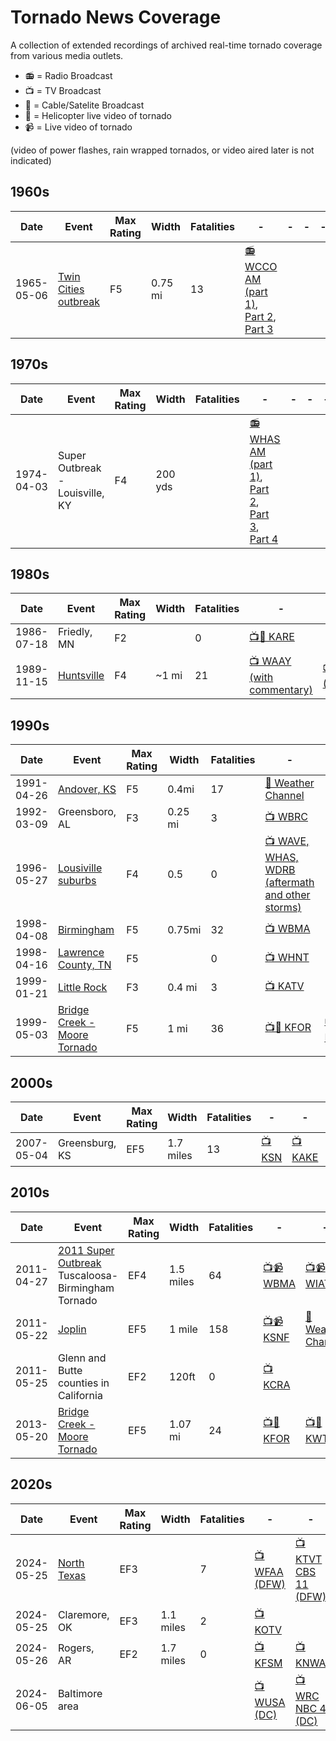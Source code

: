 # Tornado News Coverage

A collection of extended recordings of archived real-time tornado coverage from various media outlets. 

- 📻 = Radio Broadcast
- 📺 = TV Broadcast
- 📡 = Cable/Satelite Broadcast
- 🚁 = Helicopter live video of tornado
- 📹 = Live video of tornado

(video of power flashes, rain wrapped tornados, or video aired later is not indicated)

## 1960s
| Date       | Event              | Max Rating | Width | Fatalities | - | - | - | - | - |
| -----------| ------------------ | ---------- | ----- | ---------- | - | - | - | - | - |
| 1965-05-06 | [Twin Cities outbreak](https://en.wikipedia.org/wiki/Early_May_1965_tornado_outbreak#May_6) | F5 | 0.75 mi | 13 | [📻 WCCO AM (part 1)](https://www.youtube.com/watch?v=z37FK8l1lOY), [Part 2](https://www.youtube.com/watch?v=WUW3r5BlVrU&t=0s), [Part 3](https://www.youtube.com/watch?v=3-oXthHqDLk&t=0s) | | |


## 1970s

| Date       | Event              | Max Rating | Width | Fatalities | - | - | - | - | - |
| -----------| ------------------ | ---------- | ----- | ---------- | - | - | - | - | - |
| 1974-04-03 | Super Outbreak - Louisville, KY | F4 | 200 yds | | [📻 WHAS AM (part 1)](https://www.youtube.com/watch?v=5orxm6fDKWQ), [Part 2](https://www.youtube.com/watch?v=P08-MwC53M0&list=PL6gRgnNf7ghd6cNKgxq9Q52jOrwwB_lRv), [Part 3](https://www.youtube.com/watch?v=Cv3Ouc82R0o), [Part 4](https://www.youtube.com/watch?v=RkGs6xGB8Eg) | | |


## 1980s
| Date       | Event              | Max Rating | Width | Fatalities | - | - | - | - | - |
| -----------| ------------------ | ---------- | ----- | ---------- | - | - | - | - | - |
| 1986-07-18 | Friedly, MN | F2 |  | 0 | [📺🚁 KARE](https://www.youtube.com/watch?v=SphbqvD7qSQ) |
| 1989-11-15 | [Huntsville](https://en.wikipedia.org/wiki/November_1989_tornado_outbreak#Huntsville,_Alabama) | F4 | ~1 mi | 21 | [📺 WAAY (with commentary)](https://www.youtube.com/watch?v=Ti-hj_O98YI&list=PLBuni-UyNyWUA2IFYbh8CX_p9Ow1zAWsv&index=21) | [📺 WBRC (Birmingham)](https://www.youtube.com/watch?v=JULZFXjN9l4) | 


## 1990s

| Date       | Event              | Max Rating | Width | Fatalities | - | - | - | - | - |
| -----------| ------------------ | ---------- | ----- | ---------- | - | - | - | - | - |
| 1991-04-26 | [Andover, KS](https://en.wikipedia.org/wiki/1991_Andover_tornado_outbreak) | F5 | 0.4mi | 17 | [📡 Weather Channel](https://www.youtube.com/watch?v=LQrKUEL6wq4) | 
| 1992-03-09 | Greensboro, AL | F3 | 0.25 mi | 3 | [📺 WBRC](https://www.youtube.com/watch?v=COT1JL3EJM4)
| 1996-05-27 | [Lousiville suburbs](https://en.wikipedia.org/wiki/May_1996_Kentucky_tornado_outbreak#Southern_Louisville_suburbs_tornado) | F4 | 0.5 | 0 | [📺 WAVE, WHAS, WDRB (aftermath and other storms)](https://www.youtube.com/watch?v=frWbyRiXkSg) |
| 1998-04-08 | [Birmingham](https://en.wikipedia.org/wiki/Tornado_outbreak_of_April_6–9,_1998#Birmingham,_Alabama) | F5 | 0.75mi | 32 | [📺 WBMA](https://www.youtube.com/watch?v=Uqvre6mHm9c) 
| 1998-04-16 | [Lawrence County, TN](https://en.wikipedia.org/wiki/Tornado_outbreak_of_April_15–16,_1998#Lawrence_County,_Tennessee_(The_Forgotten_F5)) | F5 |  | 0 | [📺 WHNT](https://www.youtube.com/watch?v=z7XThkkKgcY) | 
| 1999-01-21 | [Little Rock](https://en.wikipedia.org/wiki/Tornado_outbreak_of_January_21–23,_1999#Little_Rock,_Arkansas_tornadoes) | F3 | 0.4 mi  | 3 | [📺 KATV](https://www.youtube.com/watch?v=zcTbbuTg4Is)
| 1999-05-03 | [Bridge Creek - Moore Tornado](https://en.wikipedia.org/wiki/1999_Bridge_Creek–Moore_tornado) | F5 | 1 mi | 36 | [📺🚁 KFOR](https://www.youtube.com/watch?v=SspJqjf5gyI) | [📺🚁 KWTV](https://www.youtube.com/watch?v=KNIDjqts27E) | [📺📹 KOCO](https://www.youtube.com/watch?v=RGiI7DzpFmg) | |

## 2000s

| Date       | Event              | Max Rating | Width | Fatalities | - | - | - | - | - |
| -----------| ------------------ | ---------- | ----- | ------- | - | - | - | - | - |
| 2007-05-04 | Greensburg, KS | EF5 | 1.7 miles | 13 | [📺 KSN](https://www.youtube.com/watch?v=9fEh1PWSvfc)| [📺 KAKE](https://www.youtube.com/watch?v=Bg2344fvl3I) | [🎞️ KAKE Documentary](https://www.youtube.com/watch?v=xA-ahzcfqG8) | | |


## 2010s
| Date       | Event              | Max Rating | Width | Fatalities | - | - | - | - | - |
| -----------| ------------------ | ---------- | ----- | ------- | - | - | - | - | - |
| 2011-04-27 | [2011 Super Outbreak](https://en.wikipedia.org/wiki/2011_Super_Outbreak) Tuscaloosa-Birmingham Tornado | EF4 | 1.5 miles | 64 | [📺📹 WBMA](https://www.youtube.com/watch?v=ElZZNvNdhks) | [📺📹 WIAT](https://www.youtube.com/watch?v=EGrErqGrtjw) | [📡📹 Weather Channel](https://www.youtube.com/watch?v=SdPOkB9qiBY) | | |
| 2011-05-22 | [Joplin](https://en.wikipedia.org/wiki/2011_Joplin_tornado) | EF5 | 1 mile | 158 | [📺📹 KSNF](https://www.youtube.com/watch?v=FagzNHuI5JI) | [📡 Weather Channel](https://www.youtube.com/watch?v=ahzO6iIWtok) | | |
| 2011-05-25 | Glenn and Butte counties in California | EF2 | 120ft | 0 | [📺 KCRA](https://www.youtube.com/watch?v=X0X7_a0DJF4) | 
| 2013-05-20 | [Bridge Creek - Moore Tornado](https://en.wikipedia.org/wiki/1999_Bridge_Creek–Moore_tornado) | EF5 | 1.07 mi | 24 | [📺🚁 KFOR](https://www.youtube.com/watch?v=Ga7niHGgSN4&t=14s) | [📺🚁 KWTV](https://www.youtube.com/watch?v=eIkR8ZhlRFk&t=30s) | [📺📹 KOCO](https://www.youtube.com/watch?v=OxEggJqGJ_s) | [📡🚁 Weather Chanel](https://www.youtube.com/watch?v=5HVIEeFFBcQ) | [📹 Synced Footage](https://www.youtube.com/watch?v=5HVIEeFFBcQ) |

## 2020s 
| Date       | Event              | Max Rating | Width | Fatalities | - | - | - | - | - |
| -----------| ------------------ | ---------- | ----- | ------- | - | - | - | - | - |
| 2024-05-25 | [North Texas](https://en.wikipedia.org/wiki/Tornado_outbreak_sequence_of_May_19–27,_2024#Forestburg–Era–Valley_View–Pilot_Point,_Texas) | EF3 | | 7 | [📺 WFAA (DFW)](https://www.youtube.com/live/ndpRZ8F9lFI?si=bVaIcyfbd47Sx5Hk&t=135) | [📺 KTVT CBS 11 (DFW)](https://www.youtube.com/watch?v=ajqIKI8ytqw)
| 2024-05-25 | Claremore, OK      | EF3 | 1.1 miles | 2 | [📺 KOTV](https://www.youtube.com/live/0dT-V8njk0g?si=eqN4BGcjSMzQMaL2&t=5152)  |
| 2024-05-26 | Rogers, AR         | EF2 | 1.7 miles | 0 | [📺 KFSM](https://www.youtube.com/watch?v=Ey1chYEyiM4) | [📺 KNWA](https://www.facebook.com/watch/live/?ref=watch_permalink&v=1025982748941181) |
| 2024-06-05 | Baltimore area | | | | [📺 WUSA (DC)](https://www.youtube.com/watch?v=amPOWu1KxlM) | [📺 WRC NBC 4 (DC)](https://www.youtube.com/watch?v=BNUr6T03Hbw)

